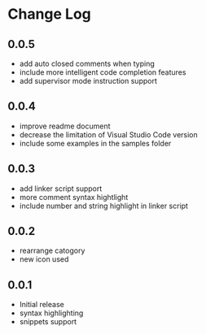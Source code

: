 # Change Log

## 0.0.5

- add auto closed comments when typing
- include more intelligent code completion features
- add supervisor mode instruction support

## 0.0.4

- improve readme document
- decrease the limitation of Visual Studio Code version
- include some examples in the samples folder

## 0.0.3

- add linker script support
- more comment syntax hightlight
- include number and string highlight in linker script

## 0.0.2

- rearrange catogory
- new icon used

## 0.0.1

- Initial release
- syntax highlighting
- snippets support
